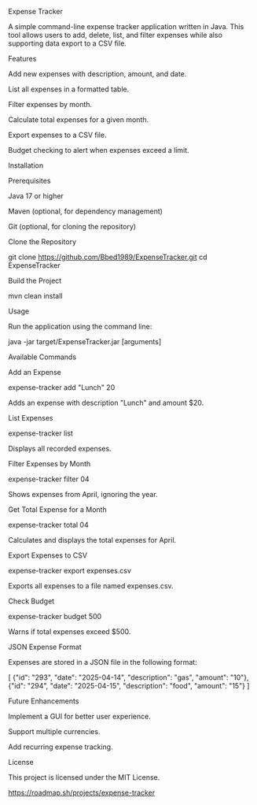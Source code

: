 Expense Tracker

A simple command-line expense tracker application written in Java. This tool allows users to add, delete, list, and filter expenses while also supporting data export to a CSV file.

Features

Add new expenses with description, amount, and date.

List all expenses in a formatted table.

Filter expenses by month.

Calculate total expenses for a given month.

Export expenses to a CSV file.

Budget checking to alert when expenses exceed a limit.

Installation

Prerequisites

Java 17 or higher

Maven (optional, for dependency management)

Git (optional, for cloning the repository)

Clone the Repository

git clone https://github.com/Bbed1989/ExpenseTracker.git
cd ExpenseTracker

Build the Project

mvn clean install

Usage

Run the application using the command line:

java -jar target/ExpenseTracker.jar <command> [arguments]

Available Commands

Add an Expense

expense-tracker add "Lunch" 20

Adds an expense with description "Lunch" and amount $20.

List Expenses

expense-tracker list

Displays all recorded expenses.

Filter Expenses by Month

expense-tracker filter 04

Shows expenses from April, ignoring the year.

Get Total Expense for a Month

expense-tracker total 04

Calculates and displays the total expenses for April.

Export Expenses to CSV

expense-tracker export expenses.csv

Exports all expenses to a file named expenses.csv.

Check Budget

expense-tracker budget 500

Warns if total expenses exceed $500.

JSON Expense Format

Expenses are stored in a JSON file in the following format:

[
  {"id": "293", "date": "2025-04-14", "description": "gas", "amount": "10"},
  {"id": "294", "date": "2025-04-15", "description": "food", "amount": "15"}
]

Future Enhancements

Implement a GUI for better user experience.

Support multiple currencies.

Add recurring expense tracking.

License

This project is licensed under the MIT License.

https://roadmap.sh/projects/expense-tracker
